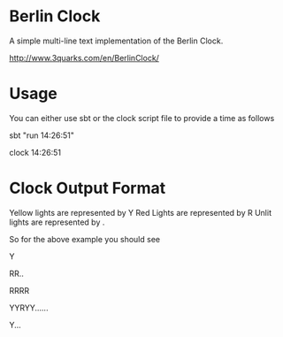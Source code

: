 Berlin Clock
============

A simple multi-line text implementation of the Berlin Clock.

http://www.3quarks.com/en/BerlinClock/

Usage
=====
You can either use sbt or the clock script file to provide a time as follows

sbt "run 14:26:51"

clock 14:26:51

Clock Output Format
===================

Yellow lights are represented by Y
Red Lights are represented by R
Unlit lights are represented by .

So for the above example you should see

Y

RR..

RRRR

YYRYY......

Y...




